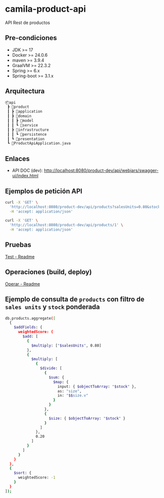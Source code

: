 # camila-product-api

API Rest de productos

## Pre-condiciones

* JDK >= 17
* Docker >= 24.0.6
* maven >= 3.9.4
* GraalVM >= 22.3.2
* Spring >= 6.x
* Spring-boot >= 3.1.x

## Arquitectura

```txt
📦api
 ┣ 📂product
 ┃ ┣ 📂application
 ┃ ┣ 📂domain
 ┃ ┃ ┣ 📂model
 ┃ ┃ ┗ 📂service
 ┃ ┣ 📂infrastructure
 ┃ ┃ ┗ 📂persistence
 ┃ ┗ 📂presentation
 ┗ 📜ProductApiApplication.java
```

## Enlaces

* API DOC (dev): <http://localhost:8080/product-dev/api/webjars/swagger-ui/index.html>

## Ejemplos de petición API

```bash
curl -X 'GET' \
  'http://localhost:8080/product-dev/api/products?salesUnits=0.80&stock=0.20&page=0&size=20' \
  -H 'accept: application/json'
  
curl -X 'GET' \
  'http://localhost:8080/product-dev/api/products/1' \
  -H 'accept: application/json'
```

## Pruebas

[Test - Readme](./src/test/Readme.md)

## Operaciones (build, deploy)

[Operar - Readme](.operate/Readme.md)

## Ejemplo de consulta de `products` con filtro de `sales units` y `stock` ponderada

```bash
db.products.aggregate([
  {
    $addFields: {
      weightedScore: {
        $add: [
          {
            $multiply: ["$salesUnits", 0.80]
          },
          {
            $multiply: [
              {
                $divide: [
                  {
                    $sum: {
                      $map: {
                        input: { $objectToArray: "$stock" },
                        as: "size",
                        in: "$$size.v"
                      }
                    }
                  },
                  {
                    $size: { $objectToArray: "$stock" }
                  }
                ]
              },
              0.20
            ]
          }
        ]
      }
    }
  },
  {
    $sort: {
      weightedScore: -1
    }
  }
]);
```

